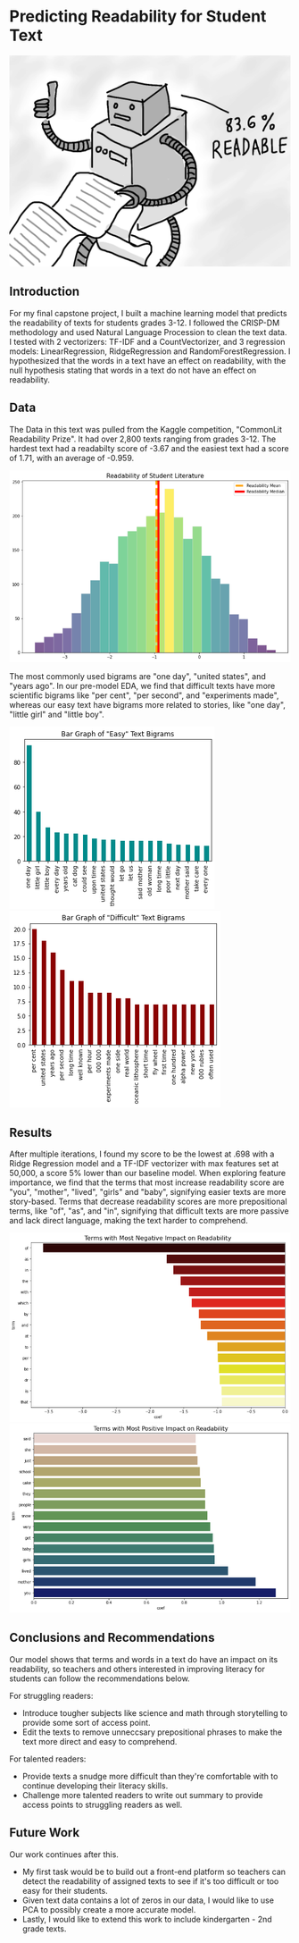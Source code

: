 # Predicting Readability for Student Text

![Readability Cover Photo](https://github.com/christianmoya/Predicting_LitReadability/blob/main/Pictures/readability_picture.png)

## Introduction 
For my final capstone project, I built a machine learning model that predicts the readability of texts for students grades 3-12. I followed the CRISP-DM methodology and used Natural Language Procession to clean the text data. I tested with 2 vectorizers: TF-IDF and a CountVectorizer, and 3 regression models: LinearRegression, RidgeRegression and RandomForestRegression. I hypothesized that the words in a text have an effect on readability, with the null hypothesis stating that words in a text do not have an effect on readability. 

## Data 
The Data in this text was pulled from the Kaggle competition, "CommonLit Readability Prize". It had over 2,800 texts ranging from grades 3-12. The hardest text had a readabilty score of -3.67 and the easiest text had a score of 1.71, with an average of -0.959. 

![Readability Target Histogram](https://github.com/christianmoya/Predicting_LitReadability/blob/main/Pictures/readability_scores.png)

The most commonly used bigrams are "one day", "united states", and "years ago". In our pre-model EDA, we find that difficult texts have more scientific bigrams like "per cent", "per second", and "experiments made", whereas our easy text have bigrams more related to stories, like "one day", "little girl" and "little boy". 

![Easy Text Bigrams](https://github.com/christianmoya/Predicting_LitReadability/blob/main/Pictures/easy_bigrams.png) ![Difficult Text Bigrams](https://github.com/christianmoya/Predicting_LitReadability/blob/main/Pictures/difficult_bigrams.png)

## Results 
After multiple iterations, I found my score to be the lowest at .698 with a Ridge Regression model and a TF-IDF vectorizer with max features set at 50,000, a score 5% lower than our baseline model. When exploring feature importance, we find that the terms that most increase readability score are "you", "mother", "lived", "girls" and "baby", signifying easier texts are more story-based. Terms that decrease readability scores are more prepositional terms, like "of", "as", and "in", signifying that difficult texts are more passive and lack direct language, making the text harder to comprehend. 

![Negative Coefficient](https://github.com/christianmoya/Predicting_LitReadability/blob/main/Pictures/negative_coef.png)
![Positive_Coefficient](https://github.com/christianmoya/Predicting_LitReadability/blob/main/Pictures/positive_coef.png)

## Conclusions and Recommendations 
Our model shows that terms and words in a text do have an impact on its readability, so teachers and others interested in improving literacy for students can follow the recommendations below. 

For struggling readers: 
* Introduce tougher subjects like science and math through storytelling to provide some sort of access point. 
* Edit the texts to remove unneccsary prepositional phrases to make the text more direct and easy to comprehend. 

For talented readers:
* Provide texts a snudge more difficult than they're comfortable with to continue developing their literacy skills. 
* Challenge more talented readers to write out summary to provide access points to struggling readers as well. 

## Future Work 
Our work continues after this. 
* My first task would be to build out a front-end platform so teachers can detect the readability of assigned texts to see if it's too difficult or too easy for their students. 
* Given text data contains a lot of zeros in our data, I would like to use PCA to possibly create a more accurate model. 
* Lastly, I would like to extend this work to include kindergarten - 2nd grade texts. 
